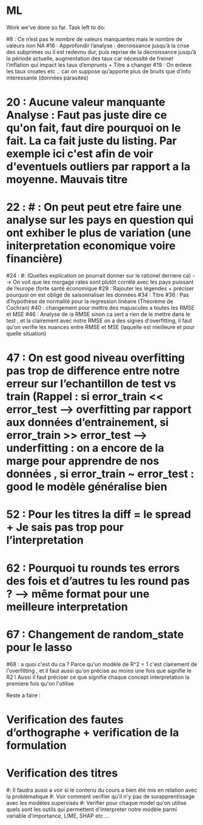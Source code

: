 # ML

Work we've done so far.
Task left to do: 

#8 : Ce n’est pas le nombre de valeurs manquantes mais le nombre de valeurs non NA
#16 : Approfondir l’analyse : decroissance jusqu’à la crise des subprimes ou il est redevnu dur, puis reprise de la decroissance jusqu’à la période actuelle, augmentation des taux car nécessité de freiner l’inflation qui impact les taux d’emprunts + Titre a changer
#19 : On enleve les taux croates etc .. car on suppose qu’apporte plus de bruits que d’info interessante (données parasites)
# 20 : Aucune valeur manquante Analyse : Faut pas juste dire ce qu'on fait, faut dire pourquoi on le fait. La ca fait juste du listing. Par exemple ici c'est afin de voir d'eventuels outliers par rapport a la moyenne. Mauvais titre
# 22 : # : On peut peut etre faire une analyse sur les pays en question qui ont exhiber le plus de variation (une initerpretation economique voire financière)
#24 : #: (Quelles explication on pourrait donner sur le rationel derriere ca) --> On voit que les morgage rates sont plutôt corrélé avec les pays puissant de l’europe (forte santé économique
#29 : Rajouter les légendes + préciser pourquoi on est obligé de saisonnaliser les données
#34 : Titre
#36 : Pas d’hypothèse de normalité pour la regression linéaire (Théorème de Cochran)
#40 : changement pour mettre des majuscules a toutes les RMSE et MSE
#46 : Analyse de la RMSE sinon ca sert a rien de le mettre dans le test , et la clairement avec notre RMSE on a des signes d'overfitting, il faut qu'on verifie les nuances entre RMSE et MSE (laquelle est meilleure et pour quelle situation)
# 47 : On est good niveau overfitting pas trop de difference entre notre erreur sur l’echantillon de test vs train (Rappel : si error_train << error_test --> overfitting par rapport aux données d’entrainement, si error_train >> error_test --> underfitting : on a encore de la marge pour apprendre de nos données , si error_train ~ error_test : good le modèle généralise bien
# 52 : Pour les titres la diff = le spread + Je sais pas trop pour l’interpretation
# 62 : Pourquoi tu rounds tes errors des fois et d’autres tu les round pas ? --> même format pour une meilleure interpretation
# 67 : Changement de random_state pour le lasso
#68 : a quoi c'est du ca ? Parce qu'un modèle de R^2 = 1 c'est clairement de l'overfitting , et il faut aussi qu'on précise au moins une fois que signifie le R2 ! Aussi il faut préciser ce que signifie chaque concept interpretation la premiere fois qu'on l'utilise

Reste a faire :

# Verification des fautes d’orthographe + verification de la formulation
# Verification des titres
#: Il faudra aussi a voir si le contenu du cours a bien été mis en relation avec la problématique
#: Voir comment verifier qu'il n'y pas de surapprentissage avec les modèles supervisés
#: Verifier pour chaque model qu'on utilise quels sont les outils qui permettent d'interpreter notre modèle parmi variable d'importance, LIME, SHAP etc ...
